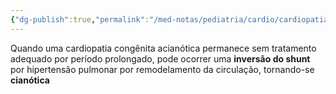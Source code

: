 ```yaml
---
{"dg-publish":true,"permalink":"/med-notas/pediatria/cardio/cardiopatias-congenitas/sd-de-eisenmenger/","tags":["review"]}
---
```


Quando uma cardiopatia congênita acianótica permanece sem tratamento adequado por período prolongado, pode ocorrer uma **inversão do shunt** por hipertensão pulmonar por remodelamento da circulação, tornando-se **cianótica**